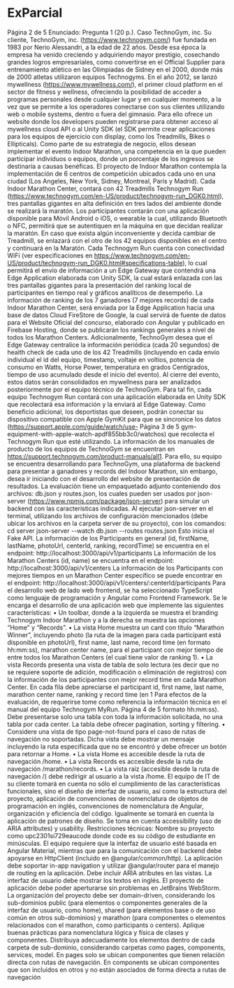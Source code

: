 # ExParcial

Página 2 de 5
Enunciado:
Pregunta 1 (20 p.).
Caso TechnoGym, inc.
Su cliente, TechnoGym, inc. (https://www.technogym.com/) fue fundada en 1983 por Nerio
Alessandri, a la edad de 22 años. Desde esa época la empresa ha venido creciendo y adquiriendo
mayor prestigio, cosechando grandes logros empresariales, como convertirse en el Official Supplier
para entrenamiento atlético en las Olimpiadas de Sidney en el 2000, donde más de 2000 atletas
utilizaron equipos Technogyms. En el año 2012, se lanzó mywellness
(https://www.mywellness.com/), el primer cloud platform en el sector de fitness y wellness,
ofreciendo la posibilidad de acceder a programas personales desde cualquier lugar y en cualquier
momento, a la vez que se permite a los operadores conectarse con sus clientes utilizando web o
mobile systems, dentro o fuera del gimnasio. Para ello ofrece un website donde los developers
pueden registrarse para obtener acceso al mywellness cloud API o al Unity SDK (el SDK permite crear
aplicaciones para los equipos de ejercicio con display, como los Treadmills, Bikes o Ellipticals).
Como parte de su estrategia de negocio, ellos desean implementar el evento Indoor Marathon, una
competencia en la que pueden participar individuos o equipos, donde un porcentaje de los ingresos
se destinaría a causas benéficas.
El proyecto de Indoor Marathon contempla la implementación de 6 centros de competición
ubicados cada uno en una ciudad (Los Angeles, New York, Sidney, Montreal, París y Madrid). Cada
Indoor Marathon Center, contará con 42 Treadmills Technogym Run
(https://www.technogym.com/en-US/product/technogym-run_DGK0.html), tres pantallas gigantes
en alta definición en tres lados del ambiente donde se realizará la maratón. Los participantes
contarán con una aplicación disponible para Móvil Android o iOS, o wearable la cual, utilizando
Bluetooth o NFC, permitirá que se autentiquen en la máquina en que decidan realizar la maratón. En
caso que exista algún inconveniente y decida cambiar de Treadmill, se enlazará con el otro de los 42
equipos disponibles en el centro y continuará en la Maratón.
Cada Technogym Run cuenta con conectividad WiFi (ver especificaciones en
https://www.technogym.com/en-US/product/technogym-run_DGK0.html#specifications-table), lo
cual permitirá el envío de información a un Edge Gateway que contendrá una Edge Application
elaborada con Unity SDK, la cual estará enlazada con las tres pantallas gigantes para la presentación
del ranking local de participantes en tiempo real y gráficos analíticos de desempeño. La información
de ranking de los 7 ganadores (7 mejores records) de cada Indoor Marathon Center, será enviada
por la Edge Application hacia una base de datos Cloud FireStore de Google, la cual servirá de fuente
de datos para el Website Oficial del concurso, elaborado con Angular y publicado en Firebase
Hosting, donde se publicarán los rankings generales a nivel de todos los Marathon Centers.
Adicionalmente, TechnoGym desea que el Edge Gateway centralice la información periódica (cada
20 segundos) de health check de cada uno de los 42 Treadmills (incluyendo en cada envío individual
el id del equipo, timestamp, voltaje en voltios, potencia de consumo en Watts, Horse Power,
temperatura en grados Centígrados, tiempo de uso acumulado desde el inicio del evento). Al cierre
del evento, estos datos serán consolidados en mywellness para ser analizados posteriormente por el
equipo técnico de TechnoGym. Para tal fin, cada equipo Technogym Run contará con una aplicación
elaborada en Unity SDK que recolectará esa información y la enviará al Edge Gateway.
Como beneficio adicional, los deportistas que deseen, podrán conectar su dispositivo compatible
con Apple GymKit para que se sincronice los datos (https://support.apple.com/guide/watch/use-
Página 3 de 5
gym-equipment-with-apple-watch-apdf855bb3c0/watchos) que recolecta el Technogym Run que
esté utilizando. La información de los manuales de producto de los equipos de TechnoGym se
encuentran en https://support.technogym.com/product-manuals/all1.
Para ello, su equipo se encuentra desarrollando para TechnoGym, una plataforma de backend para
presentar a ganadores y records del Indoor Marathon, sin embargo, desea ir iniciando con el
desarrollo del website de presentación de resultados.
La evaluación tiene un empaquetado adjunto conteniendo dos archivos: db.json y routes.json, los
cuales pueden ser usados por json-server (https://www.npmjs.com/package/json-server) para
simular un backend con las características indicadas.
Al ejecutar json-server en el terminal, utilizando los archivos de configuración mencionados (debe
ubicar los archivos en la carpeta server de su proyecto), con los comandos:
cd server
json-server --watch db.json --routes routes.json
Esto inicia el Fake API.
La información de los Participants en general (id, firstName, lastName, photoUrl, centerId, ranking,
recordTime) se encuentra en el endpoint:
http://localhost:3000/api/v1/participants
La información de los Marathon Centers (id, name) se encuentra en el endpoint:
http://localhost:3000/api/v1/centers
La información de los Participants con mejores tiempos en un Marathon Center específico se puede
encontrar en el endpoint:
http://localhost:3000/api/v1/centers/:centerId/participants
Para el desarrollo web de lado web frontend, se ha seleccionado TypeScript como lenguaje de
programación y Angular como Frontend Framework.
Se le encarga el desarrollo de una aplicación web que implemente las siguientes características:
• Un toolbar, donde a la izquierda se muestra el branding Technogym Indoor Marathon y a la
derecha se muestra las opciones “Home” y “Records”.
• La vista Home muestra un card con título “Marathon Winner”, incluyendo photo (la ruta de
la imagen para cada participant está disponible en photoUrl), first name, last name, record
time (en formato hh:mm:ss), marathon center name, para el participant con mejor tiempo
de entre todos los Marathon Centers (el cual tiene valor de ranking 1).
• La vista Records presenta una vista de tabla de solo lectura (es decir que no se requiere
soporte de adición, modificación o eliminación de registros) con la información de los
participantes con mejor record time en cada Marathon Center. En cada fila debe apreciarse
el participant id, first name, last name, marathon center name, ranking y record time (en
1 Para efectos de la evaluación, de requerirse tome como referencia la información técnica en el manual del
equipo Technogym MyRun.
Página 4 de 5
formato hh:mm:ss). Debe presentarse solo una tabla con toda la información solicitada, no
una tabla por cada center. La tabla debe ofrecer pagination, sorting y filtering.
• Considere una vista de tipo page-not-found para el caso de rutas de navegación no
soportadas. Dicha vista debe mostrar un mensaje incluyendo la ruta especificada que no se
encontró y debe ofrecer un botón para retornar a Home.
• La vista Home es accesible desde la ruta de navegación /home.
• La vista Records es accesible desde la ruta de navegación /marathon/records.
• La vista raíz (accesible desde la ruta de navegación /) debe redirigir al usuario a la vista
/home.
El equipo de IT de su cliente tomará en cuenta no sólo el cumplimiento de las características
funcionales, sino el diseño de interfaz de usuario, así como la estructura del proyecto, aplicación de
convenciones de nomenclatura de objetos de programación en inglés, convenciones de
nomenclatura de Angular, organización y eficiencia del código. Igualmente se tomará en cuenta la
aplicación de patrones de diseño. Se toma en cuenta accessibility (uso de ARIA attributes) y usability.
Restricciones técnicas:
Nombre su proyecto como upc2301si729eaucode donde code es su código de estudiante en
minúsculas.
El equipo requiere que la interfaz de usuario esté basada en Angular Material, mientras que para la
comunicación con el backend debe apoyarse en HttpClient (incluido en @angular/common/http). La
aplicación debe soportar in-app navigation y utilizar @angular/router para el manejo de routing en
la aplicación. Debe incluir ARIA atributes en las vistas. La interfaz de usuario debe mostrar los textos
en inglés. El proyecto de aplicación debe poder aperturarse sin problemas en JetBrains WebStorm.
La organización del proyecto debe ser domain-driven, considerando los sub-dominios public (para
elementos o componentes generales de la interfaz de usuario, como home), shared (para elementos
base o de uso común en otros sub-dominios) y marathon (para componentes o elementos
relacionados con el marathon, como participants o centers). Aplique buenas prácticas para
nomenclatura lógica y física de clases y componentes. Distribuya adecuadamente los elementos
dentro de cada carpeta de sub-dominio, considerando carpetas como pages, components, services,
model. En pages solo se ubican componentes que tienen relación directa con rutas de navegación.
En components se ubican componentes que son incluidos en otros y no están asociados de forma
directa a rutas de navegación
